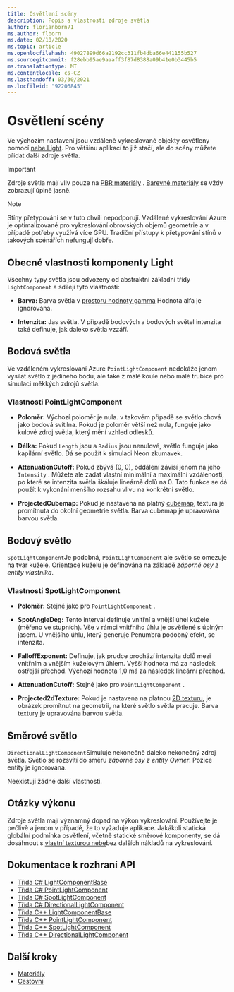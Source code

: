 ```yaml
---
title: Osvětlení scény
description: Popis a vlastnosti zdroje světla
author: florianborn71
ms.author: flborn
ms.date: 02/10/2020
ms.topic: article
ms.openlocfilehash: 49027899d66a2192cc311fb4dba66e441155b527
ms.sourcegitcommit: f28ebb95ae9aaaff3f87d8388a09b41e0b3445b5
ms.translationtype: MT
ms.contentlocale: cs-CZ
ms.lasthandoff: 03/30/2021
ms.locfileid: "92206845"
---
```

# <a name="scene-lighting"></a>Osvětlení scény

Ve výchozím nastavení jsou vzdáleně vykreslované objekty osvětleny pomocí [nebe Light](sky.md). Pro většinu aplikací to již stačí, ale do scény můžete přidat další zdroje světla.

> [!IMPORTANT]
> Zdroje světla mají vliv pouze na [PBR materiály](pbr-materials.md) . [Barevné materiály](color-materials.md) se vždy zobrazují úplně jasně.

> [!NOTE]
> Stíny přetypování se v tuto chvíli nepodporují. Vzdálené vykreslování Azure je optimalizované pro vykreslování obrovských objemů geometrie a v případě potřeby využívá více GPU. Tradiční přístupy k přetypování stínů v takových scénářích nefungují dobře.

## <a name="common-light-component-properties"></a>Obecné vlastnosti komponenty Light

Všechny typy světla jsou odvozeny od abstraktní základní třídy `LightComponent` a sdílejí tyto vlastnosti:

* **Barva:** Barva světla v [prostoru hodnoty gamma](https://en.wikipedia.org/wiki/SRGB) Hodnota alfa je ignorována.

* **Intenzita:** Jas světla. V případě bodových a bodových světel intenzita také definuje, jak daleko světla vzzáří.

## <a name="point-light"></a>Bodová světla

Ve vzdáleném vykreslování Azure `PointLightComponent` nedokáže jenom vysílat světlo z jediného bodu, ale také z malé koule nebo malé trubice pro simulaci měkkých zdrojů světla.

### <a name="pointlightcomponent-properties"></a>Vlastnosti PointLightComponent

* **Poloměr:** Výchozí poloměr je nula. v takovém případě se světlo chová jako bodová svítilna. Pokud je poloměr větší než nula, funguje jako kulové zdroj světla, který mění vzhled odlesků.

* **Délka:** Pokud `Length` jsou a `Radius` jsou nenulové, světlo funguje jako kapilární světlo. Dá se použít k simulaci Neon zkumavek.

* **AttenuationCutoff:** Pokud zbývá (0, 0), oddálení závisí jenom na jeho `Intensity` . Můžete ale zadat vlastní minimální a maximální vzdálenosti, po které se intenzita světla škáluje lineárně dolů na 0. Tato funkce se dá použít k vykonání menšího rozsahu vlivu na konkrétní světlo.

* **ProjectedCubemap:** Pokud je nastavena na platný [cubemap](../../concepts/textures.md), textura je promítnuta do okolní geometrie světla. Barva cubemap je upravována barvou světla.

## <a name="spot-light"></a>Bodový světlo

`SpotLightComponent`Je podobná, `PointLightComponent` ale světlo se omezuje na tvar kužele. Orientace kuželu je definována na základě *záporné osy z entity vlastníka*.

### <a name="spotlightcomponent-properties"></a>Vlastnosti SpotLightComponent

* **Poloměr:** Stejné jako pro `PointLightComponent` .

* **SpotAngleDeg:** Tento interval definuje vnitřní a vnější úhel kužele (měřeno ve stupních). Vše v rámci vnitřního úhlu je osvětlené s úplným jasem. U vnějšího úhlu, který generuje Penumbra podobný efekt, se intenzita.

* **FalloffExponent:** Definuje, jak prudce prochází intenzita dolů mezi vnitřním a vnějším kuželovým úhlem. Vyšší hodnota má za následek ostřejší přechod. Výchozí hodnota 1,0 má za následek lineární přechod.

* **AttenuationCutoff:** Stejné jako pro `PointLightComponent` .

* **Projected2dTexture:** Pokud je nastavena na platnou [2D texturu](../../concepts/textures.md), je obrázek promítnut na geometrii, na které světlo světla pracuje. Barva textury je upravována barvou světla.

## <a name="directional-light"></a>Směrové světlo

`DirectionalLightComponent`Simuluje nekonečně daleko nekonečný zdroj světla. Světlo se rozsvítí do směru *záporné osy z entity Owner*. Pozice entity je ignorována.

Neexistují žádné další vlastnosti.

## <a name="performance-considerations"></a>Otázky výkonu

Zdroje světla mají významný dopad na výkon vykreslování. Používejte je pečlivě a jenom v případě, že to vyžaduje aplikace. Jakákoli statická globální podmínka osvětlení, včetně statické směrové komponenty, se dá dosáhnout s [vlastní texturou nebe](sky.md)bez dalších nákladů na vykreslování.

## <a name="api-documentation"></a>Dokumentace k rozhraní API

* [Třída C# LightComponentBase](/dotnet/api/microsoft.azure.remoterendering.lightcomponentbase)
* [Třída C# PointLightComponent](/dotnet/api/microsoft.azure.remoterendering.pointlightcomponent)
* [Třída C# SpotLightComponent](/dotnet/api/microsoft.azure.remoterendering.spotlightcomponent)
* [Třída C# DirectionalLightComponent](/dotnet/api/microsoft.azure.remoterendering.directionallightcomponent)
* [Třída C++ LightComponentBase](/cpp/api/remote-rendering/lightcomponentbase)
* [Třída C++ PointLightComponent](/cpp/api/remote-rendering/pointlightcomponent)
* [Třída C++ SpotLightComponent](/cpp/api/remote-rendering/spotlightcomponent)
* [Třída C++ DirectionalLightComponent](/cpp/api/remote-rendering/directionallightcomponent)

## <a name="next-steps"></a>Další kroky

* [Materiály](../../concepts/materials.md)
* [Cestovní](sky.md)